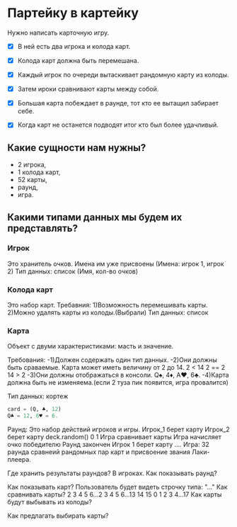 # Партейку в картейку

Нужно написать карточную игру.
- [x] В ней есть два игрока и колода карт.
- [x] Колода карт должна быть перемешана.
- [x] Каждый игрок по очереди вытаскивает рандомную карту из колоды. 
- [x] Затем ироки сравнивают карты между собой.
- [x] Большая карта побеждает в раунде, тот кто ее вытащил забирает себе.
- [X] Когда карт не останется подводят итог кто был более удачливый.


## Какие сущности нам нужны?

- 2 игрока,
- 1 колода карт,
- 52 карты,
- раунд,
- игра.

## Какими типами данных мы будем их представлять?

### Игрок

Это хранитель очков.
Имена им уже присвоены
(Имена: игрок 1, игрок 2)
Тип данных: список (Имя, кол-во очков)

### Колода карт

Это набор карт. 
  Требавния:
 1)Возможность перемешивать карты.
 2)Можно удалять карты из колоды.(Выбрали)
  Тип данных: список

### Карта

Объект с двуми характеристиками: масть и значение.

  Требования:
-1)Должен содержать один тип данных.
-2)Они должны быть сраваемые.
  Карта может иметь величину от 2 до 14.
  2 < 14
  2 == 2
  14 > 2
-3)Они должны отображаться в консоли.
  Q♠, 4♦, A♥, 6♣.
-4)Карта должна быть не изменяема.(если 2 туза пик появится,
игра провалится)

  Тип данных:
кортеж

```py
card = (Q, ♣, 12)
Q♣ = 12, 6♥ = 6.
```

   Раунд:
       Это набор действий игроков и игры.
           Игрок_1 берет карту
           Игрок_2 берет карту
              deck.random()
              0 1
           Игра сравнивает карты
           Игра начисляет очко победителю
           Раунд закончен
           Игрок 1 берет карту ....
   Игра:
       32 раунда сравнеий рандомных пар карт и
       присвоение звания Лаки-плеера.

Где хранить результаты раундов?
  В игроках.
Как показывать раунд?
  
Как показывать карт?
  Пользователь будет видеть строчку типа: "..."
Как сравнивать карты?
  2 3 4 5 6...2 3 4 5 6...13 14 15
  0 1 2 3 4...17
Как карты будут выбывать из колоды?
  
Как предлагать выбирать карты?
